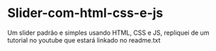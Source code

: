 # Slider-com-html-css-e-js
Um slider padrão e simples usando HTML, CSS e JS, repliquei de um tutorial no youtube que estará linkado no readme.txt

